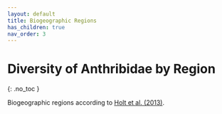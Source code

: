 ```yaml
---
layout: default
title: Biogeographic Regions
has_children: true
nav_order: 3
---
```



# Diversity of Anthribidae by Region
{: .no_toc }

Biogeographic regions according to [Holt et al. (2013)](https://www.science.org/doi/10.1126/science.1228282). 


